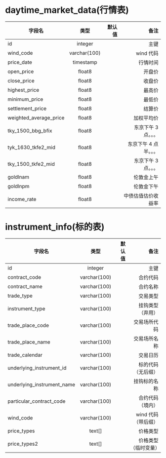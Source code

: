 # daytime_market_data(行情表)

| 字段名                 |     类型     | 默认值 |                  备注 |
| ---------------------- | :----------: | -----: | --------------------: |
| id                     |   integer    |        |                  主键 |
| wind_code              | varchar(100) |        |             wind 代码 |
| price_date             |  timestamp   |        |              行情时间 |
| open_price             |    float8    |        |                开盘价 |
| close_price            |    float8    |        |                收盘价 |
| highest_price          |    float8    |        |                最高价 |
| minimum_price          |    float8    |        |                最低价 |
| settlement_price       |    float8    |        |                结算价 |
| weighted_average_price |    float8    |        |            加权平均价 |
| tky_1500_bbg_bfix      |    float8    |        |   东京下午 3 点。。。 |
| tyk_1630_tkfe2_mid     |    float8    |        | 东京下午 4 点半。。。 |
| tky_1500_tkfe2_mid     |    float8    |        |   东京下午 3 点。。。 |
| goldlnam               |    float8    |        |            伦敦金上午 |
| goldlnpm               |    float8    |        |            伦敦金下午 |
| income_rate            |    float8    |        |    中债估值估价收益率 |

# instrument_info(标的表)

| 字段名                     |     类型     | 默认值 |                 备注 |
| -------------------------- | :----------: | -----: | -------------------: |
| id                         |   integer    |        |                 主键 |
| contract_code              | varchar(100) |        |             合约代码 |
| contract_name              | varchar(100) |        |             合约名称 |
| trade_type                 | varchar(100) |        |             交易类型 |
| instrument_type            | varchar(100) |        |     挂钩类型（弃用） |
| trade_place_code           | varchar(100) |        |         交易场所代码 |
| trade_place_name           | varchar(100) |        |         交易场所名称 |
| trade_calendar             | varchar(100) |        |             交易日历 |
| underlying_instrument_id   | varchar(100) |        |   标的代码（无后缀） |
| underlying_instrument_name | varchar(100) |        |         挂钩标的名称 |
| particular_contract_code   | varchar(100) |        |     合约代码（境内） |
| wind_code                  | varchar(100) |        |  wind 代码（带后缀） |
| price_types                |    text[]    |        |             价格类型 |
| price_types2               |    text[]    |        | 价格类型（临时变量） |
